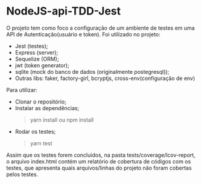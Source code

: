 # NodeJS-api-TDD-Jest

O projeto tem como foco a configuração de um ambiente de testes em uma API de Autenticação(usuário e token). 
Foi utilizado no projeto: 
* Jest (testes); 
* Express (server);
* Sequelize (ORM);
* jwt (token generator); 
* sqlite (mock do banco de dados (originalmente postegresql));
* Outras libs: faker, factory-girl, bcryptjs, cross-env(configuração de env)

Para utilizar:

* Clonar o repositório;
* Instalar as dependências;
    > yarn install ou npm install
* Rodar os testes;
    > yarn test

Assim que os testes forem concluídos, na pasta tests/coverage/lcov-report, o arquivo index.html contém um relatório de cobertura de códigos com os testes, que apresenta quais arquivos/linhas do projeto não foram cobertas pelos testes.
